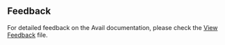 ## Feedback
For detailed feedback on the Avail documentation, please check the [View Feedback](https://raw.githubusercontent.com/0xTaneja/AvailTestRepo/b07ebfdb2d64b03900959d25e40ab17a818b6268/feedback1.md)
file.
